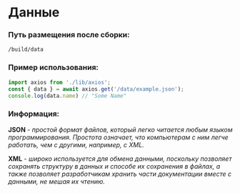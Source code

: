# Данные

### Путь размещения после сборки:

    /build/data

### Пример использования:
```js
import axios from './lib/axios';
const { data } = await axios.get('/data/example.json');
console.log(data.name) // "Some Name"
```

### Информация:

**JSON** - _простой формат файлов, который легко читается любым языком программирования. Простота означает, что компьютерам с ним легче работать, чем с другими, например, с XML._

**XML** - _широко используется для обмена данными, поскольку позволяет сохранять структуру в данных и способе их сохранения в файлах, а также позволяет разработчикам хранить части документации вместе с данными, не мешая их чтению._